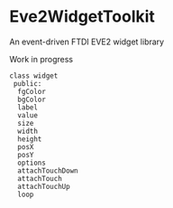 # Eve2WidgetToolkit
An event-driven FTDI EVE2 widget library

Work in progress

```
class widget
 public:
  fgColor
  bgColor
  label
  value
  size
  width
  height
  posX
  posY
  options
  attachTouchDown
  attachTouch
  attachTouchUp
  loop
```
